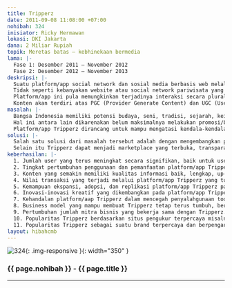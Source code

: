 ```yaml
---
title: Tripperz
date: 2011-09-08 11:08:00 +07:00
nohibah: 324
inisiator: Ricky Hermawan
lokasi: DKI Jakarta
dana: 2 Miliar Rupiah
topik: Meretas batas – kebhinekaan bermedia
lama: |-
  Fase 1: Desember 2011 – November 2012
  Fase 2: Desember 2012 – November 2013
deskripsi: |-
  Suatu platform/app social network dan sosial media berbasis web melalui PC, mobile (smartphone), maupun komputer tablet yang bertujuan sebagai media informasi, promosi, marketplace (B2B2C), media pemberdayaan dan explorasi potensi masyarakat, seni dan budaya, sejarah, tradisi, dan wilayah (lokal), khususnya di daerah tujuan wisata dan penemuan potensi tujuan wisata baru di Indonesia, yang tentunya akan menuntungkan masyarakat setempat dan wisatawan.
  Tidak seperti kebanyakan website atau social network pariwisata yang hanya berupa direktori tujuan wisata dan feature umum untuk bersosial, Tripperz merupakan platform/app yang mampu sebagai tool yang memungkinkan terjadinya kesempatan perolehan informasi yang adil dimana semua level usaha mempunyai kesempatan yang sama, akses yang transparan, kemudahan komunikasi, dan sebagai media yang mampu mempertemukan kebutuhan local user (merchant) dan user dari daerah/negara lain (potential customers), dan pemberdayaan masyarakat lokal dan potensi daerahnya, dan selanjutnya mampu menjadi cara atau penemuan pengalaman baru dalam berwisata.
  Platform/app ini pula memungkinkan terjadinya interaksi secara plural, kebebasan mengungkapkan pendapat secara sopan, jujur, dan berbasis fakta melalui review, rekomendasi, dan features lainnya guna mendorong peningkatan potensi lokal.
  Konten akan terdiri atas PGC (Provider Generate Content) dan UGC (User Generate Content)
masalah: |-
  Bangsa Indonesia memiliki potensi budaya, seni, tradisi, sejarah, keindahan, dan kekayaan alam yang luar biasa, unique, dan sangat beraneka ragam, namun potensi tersebut belum mampu dieksplorasi dan dikelola secara baik dan maksimal guna membentuk industri pariwisata yang kuat yang menjadi tujuan utama dan kebanggaan wisatawan nasional dan dunia, serta belum mampu mensejahterakan masyarakat di sekitarnya.
  Hal ini antara lain dikarenakan belum maksimalnya melakukan promosi/branding yang tepat guna dan sasaran, kualitas dan aksesibilitas informasi yang belum sulit didapat dan kurang memadai, belum adanya sarana yang mampu menghubungkan potensi wisata (baik yang telah ada maupun penemuan potensi baru), pendukung kepariwisataan, dan wisatawan.
  Platform/app Tripperz dirancang untuk mampu mengatasi kendala-kendala tersebut, sekaligus mampu sebagai media pemberdayaan masyarakat lokal, sebagai tool dalam perolehan akses informasi yang adil dan setara
solusi: |-
  Salah satu solusi dari masalah tersebut adalah dengan mengembangkan platform/app Tripperz yang mampu menjadi social media, media informasi dan promosi yang terpercaya dan berpengaruh dalam mendukung industri pariwisata di Indonesia, yang mampu menghubungkan potensi wisata lokal (yang telah ada maupun dalam usaha penemuan potensi wisata baru lainnya), pendukung kepariwisataan, dan wisatawan.
  Selain itu Tripperz dapat menjadi marketplace yang terbuka, transparan, jangkauan luas, dan dapat diakses tanpa halangan batas geografis dan waktu yang diharapkan mampu men-trigger potensi lokal, inovasi, kreatifitas, lapangan kerja baru, dan peningkatan kesejahteraan masyarat lokal yang selama ini belum mendapat kesempatan banyak atau kesulitan untuk mengeksplorasi, mempromosikan, dan memasarkan potensinya. Misalkan user lokal dapat membuka usaha penyewaan space tempat tinggal untuk tempat tinggal wisatawan, local guide, penyewan (rental) kendaraan, penyelenggaraan pertunjukan seni, budaya, dan tradisi lokal, penyediaan paket-paket wisata berbasis kelokalan, dan lain-lain yang mampu menjadi lapangan pekerjaan yang menguntungkan dan berkelanjutan bagi masyarakat lokal, selain untuk pelestarian dan pengembangan potensi lokal. Pihak yang diuntungkan melalui proyek ini adalah user lokal (merchant-pemilik usaha, berlokasi di daerah tujuan wisata), dan user daerah/negara lain (wisatawan/customers) baik wisatawan nasional maupun internasional
keberhasilan: |-
  1. Jumlah user yang terus meningkat secara signifikan, baik untuk user local (penyedia produk atau jasa di tujuan wisata) maupun user dari luar daerah/negara (wisatawan/potential customers).
  2. Tingkat pertumbuhan penggunaan dan pemanfaatan platform/app Tripperz.
  3. Konten yang semakin memiliki kualitas informasi baik, lengkap, up-to-date, relevan, dan real-time.
  4. Nilai transaksi yang terjadi melalui platform/app Tripperz yang tumbuh signifikan.
  5. Kemampuan ekspansi, adopsi, dan replikasi platform/app Tripperz pada market yang lebih luas.
  6. Inovasi-inovasi kreatif yang dikembangkan pada platform/app Tripperz yang berdampak pada peningkatan nilai transaksi dan pemanfaatan layanan/features lainnya.
  7. Kehandalan platform/aap Tripperz dalam mencegah penyalahgunaan tool dan data yang tersedia, termasuk tersediannya fasiltas pelaporan indikasi penyalahgunaan, pemantauan pada media ini, sehingga masyarakat/users ikut peduli mengenai hak dan tanggung jawab mereka sebagai pengguna dan pelaku media.
  8. Business model yang mampu membuat Tripperz tetap terus tumbuh, beradaptasi terhadap perkembangan, dan berumur panjang meskipun pemberian hibah telah selesai.
  9. Pertumbuhan jumlah mitra bisnis yang bekerja sama dengan Tripperz.
  10. Popularitas Tripperz berdasarkan situs pengukur terpercaya misalnya: Alexa dan Google Analytics, dan friendly terhadap search engine utama dunia, seperti Google, Bing, atau Yahoo! Search
  11. Popularitas Tripperz sebagai suatu brand terpercaya dan berpengaruh di masyarakat, media massa, event, dan aktifitas on-line dan off-line lainnya.
layout: hibahcmb
---
```


![324](/static/img/hibahcmb/324.png){: .img-responsive }{: width="350" }

### {{ page.nohibah }} - {{ page.title }}

---

